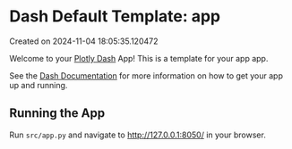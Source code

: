 # Dash Default Template: app

Created on 2024-11-04 18:05:35.120472

Welcome to your [Plotly Dash](https://plotly.com/dash/) App! This is a template for your app app.

See the [Dash Documentation](https://dash.plotly.com/introduction) for more information on how to get your app up and running.

## Running the App

Run `src/app.py` and navigate to http://127.0.0.1:8050/ in your browser.